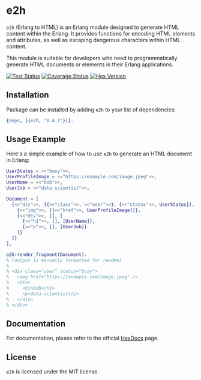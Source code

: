 # e2h

`e2h` (Erlang to HTML) is an Erlang module designed to generate HTML content within the Erlang.
It provides functions for encoding HTML elements and attributes, as well as escaping dangerous characters within HTML content.

This module is suitable for developers who need to programmatically generate HTML documents or elements in their Erlang applications.

[![Test Status](https://github.com/bunopnu/fresh/actions/workflows/test.yml/badge.svg)](https://github.com/bunopnu/fresh/actions/workflows/test.yml)
[![Coverage Status](https://coveralls.io/repos/github/bunopnu/e2h/badge.svg?branch=main)](https://coveralls.io/github/bunopnu/e2h)
[![Hex Version](https://img.shields.io/hexpm/v/e2h.svg)](https://hex.pm/packages/e2h)

## Installation

Package can be installed by adding `e2h` to your list of dependencies:

```erlang
{deps, [{e2h, "0.4.1"}]}.
```

## Usage Example

Here's a simple example of how to use `e2h` to generate an HTML document in Erlang:

```erlang
UserStatus = <<"busy">>,
UserProfileImage = <<"https://example.com/image.jpeg">>,
UserName = <<"bob">>,
UserJob = <<"data scientist">>,

Document = [
  {<<"div">>, [{<<"class">>, <<"user">>}, {<<"status">>, UserStatus}], [
    {<<"img">>, [{<<"href">>, UserProfileImage}]},
    {<<"div">>, [], [
      {<<"h1">>, [], [UserName]},
      {<<"p">>, [], [UserJob]}
    ]}
  ]}
],

e2h:render_fragment(Document).
% (output is manually formatted for readme)
%
% <div class="user" status="busy">
%   <img href="https://example.com/image.jpeg" />
%   <div>
%     <h1>bob</h1>
%     <p>data scientist</p>
%   </div>
% </div>
```

## Documentation

For documentation, please refer to the official [HexDocs](https://hexdocs.pm/e2h) page.

## License

`e2h` is licensed under the MIT license.
